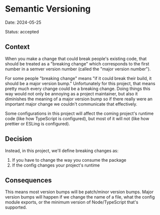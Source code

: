 # Semantic Versioning

Date: 2024-05-25

Status: accepted

## Context

When you make a change that could break people's existing code, that should be
treated as a "breaking change" which corresponds to the first number in a semver
version number (called the "major version number").

For some people "breaking change" means "if it could break their build, it
should be a major version bump." Unfortunately for this project, that means
pretty much every change could be a breaking change. Doing things this way would
not only be annoying as a project maintainer, but also it diminishes the meaning
of a major version bump so if there really were an important major change we
couldn't communicate that effectively.

Some configurations in this project will affect the coming project's runtime
code (like how TypeScript is configured), but most of it will not (like how
prettier or ESLing is configured).

## Decision

Instead, in this project, we'll define breaking changes as:

1. If you have to change the way you consume the package
2. If the config changes your project's runtime

## Consequences

This means most version bumps will be patch/minor version bumps. Major version
bumps will happen if we change the name of a file, what the config module
exports, or the minimum version of Node/TypeScript that's supported.
